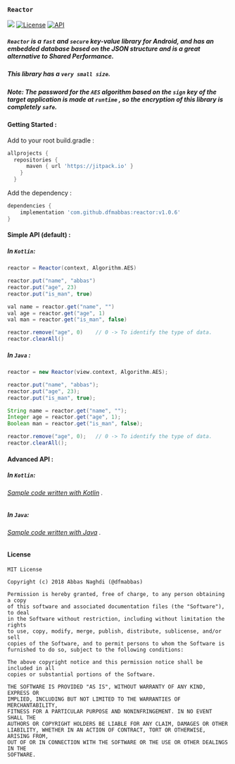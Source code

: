 ### `Reactor`
[![](https://jitpack.io/v/dfmabbas/reactor.svg)](https://jitpack.io/#dfmAbbas/reactor)
[![License](http://img.shields.io/badge/license-MIT-green.svg?style=flat)](https://github.com/dfmabbas/reactor)
[![API](https://img.shields.io/badge/API-15%2B-blue.svg?style=flat)](https://github.com/dfmabbas/reactor)



##### `Reactor` is a `fast` and `secure` key-value library for Android, and has an embedded database based on the JSON structure and is a great alternative to Shared Performance.

##### This library has a `very small size`.



##### Note: The password for the `AES` algorithm based on the `sign` key of the target application is made at `runtime` , so the encryption of this library is completely `safe`.



#### Getting Started :

Add to your root build.gradle :

```Groovy
allprojects {
  repositories {
      maven { url 'https://jitpack.io' }
    }
  }
```

Add the dependency :
```Groovy
dependencies {
    implementation 'com.github.dfmabbas:reactor:v1.0.6'
}
```



#### Simple API (default) :

##### In `Kotlin`:
```Groovy
reactor = Reactor(context, Algorithm.AES)                                 

reactor.put("name", "abbas")
reactor.put("age", 23)
reactor.put("is_man", true)

val name = reactor.get("name", "")
val age = reactor.get("age", 1)
val man = reactor.get("is_man", false)

reactor.remove("age", 0)	// 0 -> To identify the type of data.
reactor.clearAll()

```

##### In `Java` :
```Groovy
reactor = new Reactor(view.context, Algorithm.AES);

reactor.put("name", "abbas");
reactor.put("age", 23);
reactor.put("is_man", true);

String name = reactor.get("name", "");
Integer age = reactor.get("age", 1);
Boolean man = reactor.get("is_man", false);

reactor.remove("age", 0);	// 0 -> To identify the type of data.
reactor.clearAll();
```



#### Advanced API :

##### In `Kotlin`:
###### [Sample code written with Kotlin](sample/src/main/java/com/dfmabbas/sample/KotlinSample.kt) .

##### In `Java`:
###### [Sample code written with Java](sample/src/main/java/com/dfmabbas/sample/JavaSample.java) .



#### License

    MIT License
    
    Copyright (c) 2018 Abbas Naghdi (@dfmabbas)
    
    Permission is hereby granted, free of charge, to any person obtaining a copy
    of this software and associated documentation files (the "Software"), to deal
    in the Software without restriction, including without limitation the rights
    to use, copy, modify, merge, publish, distribute, sublicense, and/or sell
    copies of the Software, and to permit persons to whom the Software is
    furnished to do so, subject to the following conditions:
    
    The above copyright notice and this permission notice shall be included in all
    copies or substantial portions of the Software.
    
    THE SOFTWARE IS PROVIDED "AS IS", WITHOUT WARRANTY OF ANY KIND, EXPRESS OR
    IMPLIED, INCLUDING BUT NOT LIMITED TO THE WARRANTIES OF MERCHANTABILITY,
    FITNESS FOR A PARTICULAR PURPOSE AND NONINFRINGEMENT. IN NO EVENT SHALL THE
    AUTHORS OR COPYRIGHT HOLDERS BE LIABLE FOR ANY CLAIM, DAMAGES OR OTHER
    LIABILITY, WHETHER IN AN ACTION OF CONTRACT, TORT OR OTHERWISE, ARISING FROM,
    OUT OF OR IN CONNECTION WITH THE SOFTWARE OR THE USE OR OTHER DEALINGS IN THE
    SOFTWARE.

